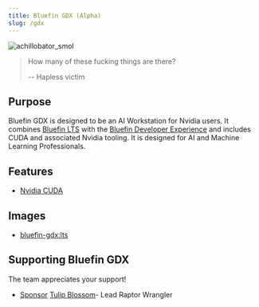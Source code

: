 ```yaml
---
title: Bluefin GDX (Alpha)
slug: /gdx
---
```


![achillobator_smol](https://github.com/user-attachments/assets/76d1a3ee-92e7-4d2e-88b6-0aebdb0b447d)

> How many of these fucking things are there?
>
> -- Hapless victim

## Purpose

Bluefin GDX is designed to be an AI Workstation for Nvidia users. It combines [Bluefin LTS](/lts) with the [Bluefin Developer Experience](/bluefin-dx) and includes CUDA and associated Nvidia tooling. It is designed for AI and Machine Learning Professionals. 

## Features

- [Nvidia CUDA](https://developer.nvidia.com/cuda-toolkit)

## Images

- [bluefin-gdx:lts](https://github.com/ublue-os/bluefin-lts/pkgs/container/bluefin-gdx) 

## Supporting Bluefin GDX

The team appreciates your support!

- <a class="github-button" href="https://github.com/sponsors/tulilirockz" data-color-scheme="no-preference: light; light: light; dark: dark;" data-icon="octicon-heart" data-size="large" aria-label="Sponsor tulilirockz">Sponsor</a> [Tulip Blossom](https://github.com/tulilirockz)- Lead Raptor Wrangler

